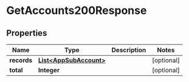 

# GetAccounts200Response


## Properties

| Name | Type | Description | Notes |
|------------ | ------------- | ------------- | -------------|
|**records** | [**List&lt;AppSubAccount&gt;**](AppSubAccount.md) |  |  [optional] |
|**total** | **Integer** |  |  [optional] |



